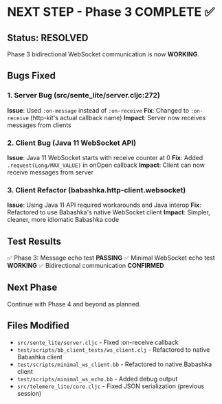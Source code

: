 # NEXT STEP - Phase 3 COMPLETE ✅

## Status: RESOLVED

Phase 3 bidirectional WebSocket communication is now **WORKING**.

## Bugs Fixed

### 1. Server Bug (src/sente_lite/server.cljc:272)
**Issue**: Used `:on-message` instead of `:on-receive`
**Fix**: Changed to `:on-receive` (http-kit's actual callback name)
**Impact**: Server now receives messages from clients

### 2. Client Bug (Java 11 WebSocket API)
**Issue**: Java 11 WebSocket starts with receive counter at 0
**Fix**: Added `.request(Long/MAX_VALUE)` in onOpen callback
**Impact**: Client can now receive messages from server

### 3. Client Refactor (babashka.http-client.websocket)
**Issue**: Using Java 11 API required workarounds and Java interop
**Fix**: Refactored to use Babashka's native WebSocket client
**Impact**: Simpler, cleaner, more idiomatic Babashka code

## Test Results

✅ Phase 3: Message echo test **PASSING**
✅ Minimal WebSocket echo test **WORKING**
✅ Bidirectional communication **CONFIRMED**

## Next Phase

Continue with Phase 4 and beyond as planned.

## Files Modified

- `src/sente_lite/server.cljc` - Fixed :on-receive callback
- `test/scripts/bb_client_tests/ws_client.clj` - Refactored to native Babashka client
- `test/scripts/minimal_ws_client.bb` - Refactored to native Babashka client
- `test/scripts/minimal_ws_echo.bb` - Added debug output
- `src/telemere_lite/core.cljc` - Fixed JSON serialization (previous session)
